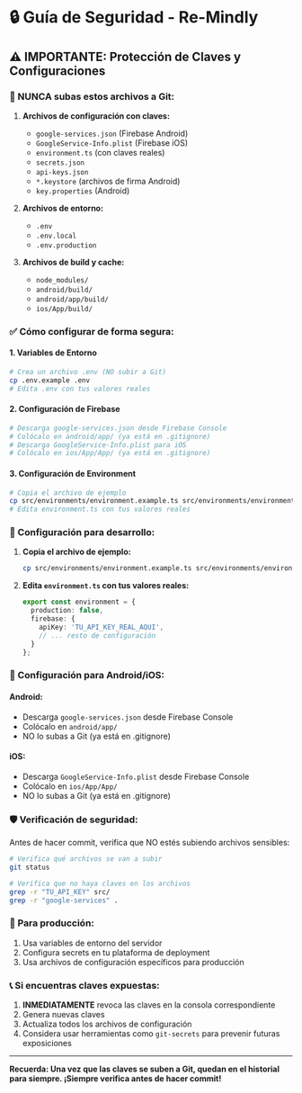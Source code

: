 # 🔒 Guía de Seguridad - Re-Mindly

## ⚠️ IMPORTANTE: Protección de Claves y Configuraciones

### 🚨 NUNCA subas estos archivos a Git:

1. **Archivos de configuración con claves:**
   - `google-services.json` (Firebase Android)
   - `GoogleService-Info.plist` (Firebase iOS)
   - `environment.ts` (con claves reales)
   - `secrets.json`
   - `api-keys.json`
   - `*.keystore` (archivos de firma Android)
   - `key.properties` (Android)

2. **Archivos de entorno:**
   - `.env`
   - `.env.local`
   - `.env.production`

3. **Archivos de build y cache:**
   - `node_modules/`
   - `android/build/`
   - `android/app/build/`
   - `ios/App/build/`

### ✅ Cómo configurar de forma segura:

#### 1. Variables de Entorno
```bash
# Crea un archivo .env (NO subir a Git)
cp .env.example .env
# Edita .env con tus valores reales
```

#### 2. Configuración de Firebase
```bash
# Descarga google-services.json desde Firebase Console
# Colócalo en android/app/ (ya está en .gitignore)
# Descarga GoogleService-Info.plist para iOS
# Colócalo en ios/App/App/ (ya está en .gitignore)
```

#### 3. Configuración de Environment
```bash
# Copia el archivo de ejemplo
cp src/environments/environment.example.ts src/environments/environment.ts
# Edita environment.ts con tus valores reales
```

### 🔧 Configuración para desarrollo:

1. **Copia el archivo de ejemplo:**
   ```bash
   cp src/environments/environment.example.ts src/environments/environment.ts
   ```

2. **Edita `environment.ts` con tus valores reales:**
   ```typescript
   export const environment = {
     production: false,
     firebase: {
       apiKey: 'TU_API_KEY_REAL_AQUI',
       // ... resto de configuración
     }
   };
   ```

### 📱 Configuración para Android/iOS:

#### Android:
- Descarga `google-services.json` desde Firebase Console
- Colócalo en `android/app/`
- NO lo subas a Git (ya está en .gitignore)

#### iOS:
- Descarga `GoogleService-Info.plist` desde Firebase Console
- Colócalo en `ios/App/App/`
- NO lo subas a Git (ya está en .gitignore)

### 🛡️ Verificación de seguridad:

Antes de hacer commit, verifica que NO estés subiendo archivos sensibles:

```bash
# Verifica qué archivos se van a subir
git status

# Verifica que no haya claves en los archivos
grep -r "TU_API_KEY" src/
grep -r "google-services" .
```

### 🚀 Para producción:

1. Usa variables de entorno del servidor
2. Configura secrets en tu plataforma de deployment
3. Usa archivos de configuración específicos para producción

### 📞 Si encuentras claves expuestas:

1. **INMEDIATAMENTE** revoca las claves en la consola correspondiente
2. Genera nuevas claves
3. Actualiza todos los archivos de configuración
4. Considera usar herramientas como `git-secrets` para prevenir futuras exposiciones

---

**Recuerda: Una vez que las claves se suben a Git, quedan en el historial para siempre. ¡Siempre verifica antes de hacer commit!** 